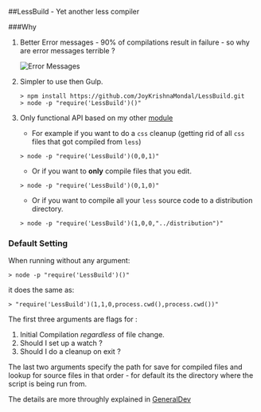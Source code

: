 ##LessBuild - Yet another less compiler


###Why

1. Better Error messages - 90% of compilations result in failure - so why are error messages terrible ?

	![Error Messages](http://i.imgur.com/mJP6zYy.png)

2. Simpler to use then Gulp.
	```
	> npm install https://github.com/JoyKrishnaMondal/LessBuild.git
	> node -p "require('LessBuild')()"
	```

3. Only functional API based on my other  [module](https://github.com/JoyKrishnaMondal/GeneralDev)

	+ For example if you want to do a `css` cleanup (getting rid of all `css` files that got compiled from `less`)
	```
	> node -p "require('LessBuild')(0,0,1)"
	```
	+ Or if you want to **only** compile files that you edit.
	```
	> node -p "require('LessBuild')(0,1,0)"
	```
	+ Or if you want to compile all your `less` source code to a distribution directory.
	```
	> node -p "require('LessBuild')(1,0,0,"../distribution")"
	```

### Default Setting
When running without any argument:
```
> node -p "require('LessBuild')()"
```
it does the same as:
 ```
> "require('LessBuild')(1,1,0,process.cwd(),process.cwd())"
```
The first three arguments are flags for :

1. Initial Compilation *regardless* of file change.
2. Should I set up a watch ? 
3. Should I do a cleanup on exit ? 

The last two arguments specify the path for save for compiled files and lookup for source files in that order - for default its the directory where the script is being run from.

The details are more throughly explained in [GeneralDev](https://github.com/JoyKrishnaMondal/GeneralDev)





